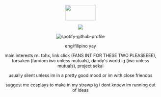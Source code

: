 <div align="center">

<img src="https://github.com/user-attachments/assets/38d51593-ed6d-4f1a-9516-c88b3ab5fafa" width="100" height="50"/>


![](https://komarev.com/ghpvc/?username=weather-girl&label=trust+value&color=7b03fc)

![spotify-github-profile](https://spotify-github-profile.kittinanx.com/api/view?uid=0peo08kixd2cq5azcvpkxhvb5&cover_image=true&theme=natemoo-re&show_offline=false&background_color=121212&interchange=false&bar_color=76ade8&bar_color_cover=false)

eng/filipino yay

main interests rn: tbhx, link click (FANS INT FOR THESE TWO PLEASEEEE), forsaken (fandom iwc unless mutuals), dandy's world ig (iwc unless mutuals), project sekai

usually silent unless im in a pretty good mood or im with close friendos

suggest me cosplays to make in my strawp ig i dont knoaw im running out of ideas
</div>
